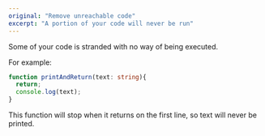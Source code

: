 ```yaml
---
original: "Remove unreachable code"
excerpt: "A portion of your code will never be run"
---
```


Some of your code is stranded with no way of being executed.

For example:

```ts
function printAndReturn(text: string){
  return; 
  console.log(text);
}
```

This function will stop when it returns on the first line, so text will never be printed.


